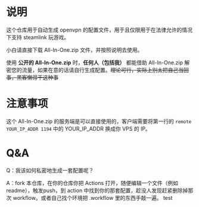 # 说明

这个仓库用于自动生成 openvpn 的配置文件，用于且仅限用于在法律允许的情况下支持 steamlink 玩游戏。

小白请直接下载 All-In-One.zip 文件，并按照说明去使用。

使用 **公开的 All-In-One.zip** 时，**任何人（包括我）** 都能借助 All-In-One.zip 解密您的流量，如果在意的话请自行生成配置。~~理论可行，实际上别太把自己当回事，黑客懒得干这种事~~

# 注意事项

这个 All-In-One.zip 的服务端是可以直接使用的，客户端需要将第一行的 `remote YOUR_IP_ADDR 1194` 中的 YOUR_IP_ADDR 换成你 VPS 的 IP。

# Q&A

Q：我该如何私密地生成一套配置呢？

A：fork 本仓库，在你的仓库你把 Actions 打开，随便编辑一个文件（例如readme），触发push，到 action 中找到你的那套配置，趁没人发现赶紧删除掉那次 workflow。或者自己找个环境把 .workflow 里的东西手敲一遍。
test
